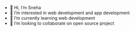 - 👋 Hi, I’m Sneha 
- 👀 I’m interested in web development and app development
- 🌱 I’m currently learning web development
- 💞️ I’m looking to collaborate on open source project


<!---
Sneha206-sneha/Sneha206-sneha is a ✨ special ✨ repository because its `README.md` (this file) appears on your GitHub profile.
You can click the Preview link to take a look at your changes.
--->
